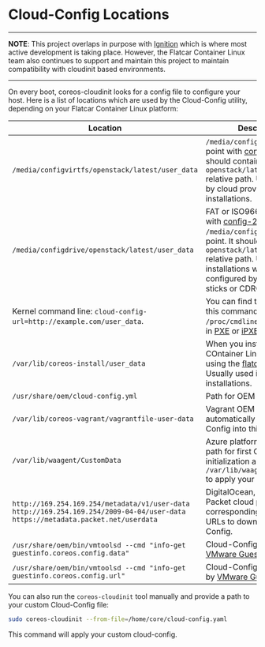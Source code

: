 # Cloud-Config Locations

---

**NOTE**: This project overlaps in purpose with [Ignition][ignition] which is where most active development is taking place. However, the Flatcar Container Linux team also continues to support and maintain this project to maintain compatibility with cloudinit based environments.

[ignition]: https://docs.flatcar-linux.org/ignition/what-is-ignition/#what-is-ignition
[provisioning]: https://docs.flatcar-linux.org/os/provisioning/

---

On every boot, coreos-cloudinit looks for a config file to configure your host. Here is a list of locations which are used by the Cloud-Config utility, depending on your Flatcar Container Linux platform:

| Location | Description |
| --- | --- |
| `/media/configvirtfs/openstack/latest/user_data` | `/media/configvirtfs` mount point with [config-2](config-drive.md#contents-and-format) label. It should contain a `openstack/latest/user_data` relative path. Usually used by cloud providers or in VM installations. |
| `/media/configdrive/openstack/latest/user_data` | FAT or ISO9660 filesystem with [config-2](config-drive.md#qemu-virtfs) label and `/media/configdrive/` mount point. It should also contain a `openstack/latest/user_data` relative path. Usually used in installations which are configured by USB Flash sticks or CDROM media. |
| Kernel command line: `cloud-config-url=http://example.com/user_data`. | You can find this string using this command `cat /proc/cmdline`. Usually used in [PXE](https://docs.flatcar-linux.org/os/booting-with-pxe/) or [iPXE](https://docs.flatcar-linux.org/os/booting-with-ipxe/) boots. |
| `/var/lib/coreos-install/user_data` | When you install Flatcar COntainer Linux manually using the [flatcar-install](https://docs.flatcar-linux.org/os/installing-to-disk/#installing-flatcar-container-linux-to-disk) tool. Usually used in bare metal installations. |
| `/usr/share/oem/cloud-config.yml` | Path for OEM images. |
| `/var/lib/coreos-vagrant/vagrantfile-user-data`| Vagrant OEM scripts automatically store Cloud-Config into this path. |
| `/var/lib/waagent/CustomData`| Azure platform uses OEM path for first Cloud-Config initialization and then `/var/lib/waagent/CustomData` to apply your settings. |
| `http://169.254.169.254/metadata/v1/user-data` `http://169.254.169.254/2009-04-04/user-data` `https://metadata.packet.net/userdata`|DigitalOcean, EC2 and Packet cloud providers correspondingly use these URLs to download Cloud-Config.|
| `/usr/share/oem/bin/vmtoolsd --cmd "info-get guestinfo.coreos.config.data"` | Cloud-Config provided by [VMware Guestinfo][VMware Guestinfo] |
| `/usr/share/oem/bin/vmtoolsd --cmd "info-get guestinfo.coreos.config.url"` | Cloud-Config URL provided by [VMware Guestinfo][VMware Guestinfo] |

[VMware Guestinfo]: vmware-guestinfo.md

You can also run the `coreos-cloudinit` tool manually and provide a path to your custom Cloud-Config file:

```sh
sudo coreos-cloudinit --from-file=/home/core/cloud-config.yaml
```

This command will apply your custom cloud-config.
